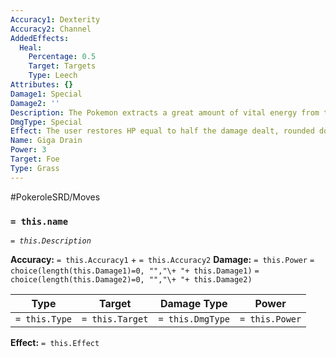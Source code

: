 ```yaml
---
Accuracy1: Dexterity
Accuracy2: Channel
AddedEffects:
  Heal:
    Percentage: 0.5
    Target: Targets
    Type: Leech
Attributes: {}
Damage1: Special
Damage2: ''
Description: The Pokemon extracts a great amount of vital energy from the foe's body.
DmgType: Special
Effect: The user restores HP equal to half the damage dealt, rounded down.
Name: Giga Drain
Power: 3
Target: Foe
Type: Grass
---
```


#PokeroleSRD/Moves

### `= this.name` 
*`= this.Description`*

**Accuracy:** `= this.Accuracy1` + `= this.Accuracy2`
**Damage:** `= this.Power` `= choice(length(this.Damage1)=0, "","\+ "+ this.Damage1)` `= choice(length(this.Damage2)=0, "","\+ "+ this.Damage2)`

| Type          | Target          | Damage Type          | Power          |
| ------------- | --------------- | ---------------- | -------------- |
| `= this.Type` | `= this.Target` | `= this.DmgType` | `= this.Power` | 

**Effect:** `= this.Effect`